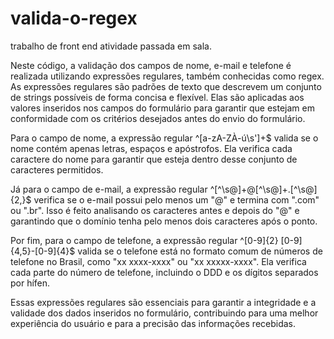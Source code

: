 # valida-o-regex
trabalho de front end atividade passada em sala.

Neste código, a validação dos campos de nome, e-mail e telefone é realizada utilizando expressões regulares, também conhecidas como regex. As expressões regulares são padrões de texto que descrevem um conjunto de strings possíveis de forma concisa e flexível. Elas são aplicadas aos valores inseridos nos campos do formulário para garantir que estejam em conformidade com os critérios desejados antes do envio do formulário.

Para o campo de nome, a expressão regular ^[a-zA-ZÀ-ú\s']+$ valida se o nome contém apenas letras, espaços e apóstrofos. Ela verifica cada caractere do nome para garantir que esteja dentro desse conjunto de caracteres permitidos.

Já para o campo de e-mail, a expressão regular ^[^\s@]+@[^\s@]+\.[^\s@]{2,}$ verifica se o e-mail possui pelo menos um "@" e termina com ".com" ou ".br". Isso é feito analisando os caracteres antes e depois do "@" e garantindo que o domínio tenha pelo menos dois caracteres após o ponto.

Por fim, para o campo de telefone, a expressão regular ^[0-9]{2} [0-9]{4,5}-[0-9]{4}$ valida se o telefone está no formato comum de números de telefone no Brasil, como "xx xxxx-xxxx" ou "xx xxxxx-xxxx". Ela verifica cada parte do número de telefone, incluindo o DDD e os dígitos separados por hífen.

Essas expressões regulares são essenciais para garantir a integridade e a validade dos dados inseridos no formulário, contribuindo para uma melhor experiência do usuário e para a precisão das informações recebidas.
